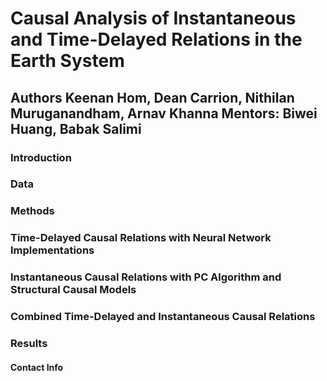 # Causal Analysis of Instantaneous and Time-Delayed Relations in the Earth System

Authors Keenan Hom, Dean Carrion, Nithilan Muruganandham, Arnav Khanna
Mentors: Biwei Huang, Babak Salimi
---

### Introduction
### Data
### Methods
### Time-Delayed Causal Relations with Neural Network Implementations
### Instantaneous Causal Relations with PC Algorithm and Structural Causal Models
### Combined Time-Delayed and Instantaneous Causal Relations
### Results
#### Contact Info
